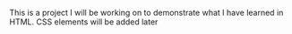 This is a project I will be working on to demonstrate what I have learned in HTML. CSS elements will be added later